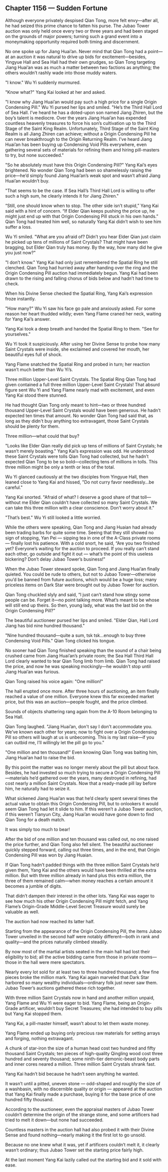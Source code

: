 ## Chapter 1156 — Sudden Fortune

Although everyone privately despised Qian Tong, more felt envy—after all, he had seized this prime chance to fatten his purse. The Jubao Tower auction was only held once every two or three years and had been staged on the grounds of major powers; turning such a grand event into a moneymaking opportunity required both timing and discernment.

No one spoke up for Jiang Huai’an. Never mind that Qian Tong had a point—at an auction it was natural to drive up bids for excitement—besides, Yingyue Hall and Sea Hall had their own grudges, so Qian Tong targeting Jiang Huai’an was as much a matter between two factions as anything; the others wouldn’t rashly wade into those muddy waters.

"I know." Wu Yi suddenly murmured.

"Know what?" Yang Kai looked at her and asked.

"I know why Jiang Huai’an would pay such a high price for a single Origin Condensing Pill." Wu Yi pursed her lips and smiled. "He’s the Third Hall Lord of Sea Hall. I’ve heard he has a doted-upon son named Jiang Zhiren, but the boy’s talent is mediocre. Over the years Jiang Huai’an has expended countless heavenly treasures to force his son’s cultivation up to the Third Stage of the Saint King Realm. Unfortunately, Third Stage of the Saint King Realm is all Jiang Zhiren can achieve; without a Origin Condensing Pill he can never breakthrough to the Origin Returning Realm. I’ve heard Jiang Huai’an has been buying up Condensing Void Pills everywhere, even gathering several sets of materials for refining them and hiring pill-masters to try, but none succeeded."

"So he absolutely must have this Origin Condensing Pill?" Yang Kai’s eyes brightened. No wonder Qian Tong had been so shamelessly raising the price—he’d simply found Jiang Huai’an’s weak spot and wasn’t afraid Jiang Huai’an wouldn’t buy.

"That seems to be the case. If Sea Hall’s Third Hall Lord is willing to offer such a high sum, he clearly intends it for Jiang Zhiren."

“Still, one should know when to stop. The other side isn’t stupid,” Yang Kai said with a hint of concern. “If Elder Qian keeps pushing the price up, he might just end up with that Origin Condensing Pill stuck in his own hands.” Qian Tong had treated him well, so naturally Yang Kai didn’t wish to see him suffer a loss.

Wu Yi smiled. "What are you afraid of? Didn’t you hear Elder Qian just claim he picked up tens of millions of Saint Crystals? That might have been bragging, but Elder Qian truly has money. By the way, how many did he give you just now?"

"I don’t know." Yang Kai had only just remembered the Spatial Ring he still clenched. Qian Tong had hurried away after handing over the ring and the Origin Condensing Pill auction had immediately begun. Yang Kai had been drawn to the rising and falling chorus of bids below and hadn’t had time to check.

When his Divine Sense checked the Spatial Ring, Yang Kai’s expression froze instantly.

"How many?" Wu Yi saw his face go pale and anxiously asked. For some reason her heart thudded wildly; even Yang Flame craned her neck, waiting for Yang Kai’s answer.

Yang Kai took a deep breath and handed the Spatial Ring to them. "See for yourselves."

Wu Yi took it suspiciously. After using her Divine Sense to probe how many Saint Crystals were inside, she exclaimed and covered her mouth, her beautiful eyes full of shock.

Yang Flame snatched the Spatial Ring and probed in turn; her reaction wasn’t much better than Wu Yi’s.

Three million Upper-Level Saint Crystals. The Spatial Ring Qian Tong had given contained a full three million Upper-Level Saint Crystals! That absurd figure sent Wu Yi and Yang Flame nearly mad with excitement, and even Yang Kai stood there stunned.

He had thought Qian Tong only meant to hint—two or three hundred thousand Upper-Level Saint Crystals would have been generous. He hadn’t expected ten times that amount. No wonder Qian Tong had said that, as long as they didn't buy anything too extravagant, those Saint Crystals should be plenty for them.

Three million—what could that buy?

"Looks like Elder Qian really did pick up tens of millions of Saint Crystals; he wasn’t merely boasting." Yang Kai’s expression was odd. He understood these Saint Crystals were tolls Qian Tong had collected, but he hadn’t expected Qian Tong to be so bold—collecting tens of millions in tolls. This three million might be only a tenth or less of the total.

Wu Yi glanced cautiously at the two disciples from Yingyue Hall, then leaned close to Yang Kai and hissed, "Do not curry favor needlessly...be careful."

Yang Kai snorted. "Afraid of what? I deserve a good share of that toll—without me Elder Qian couldn’t have collected so many Saint Crystals. We can take this three million with a clear conscience. Don’t worry about it."

"That’s best." Wu Yi still looked a little worried.

While the others were speaking, Qian Tong and Jiang Huaian had already been trading barbs for quite some time. Seeing that they still showed no sign of stopping, Yan Pei — sipping tea in one of the A-Class private rooms — finally lost his patience. With a cold snort, he said, “Are you two finished yet? Everyone’s waiting for the auction to proceed. If you really can’t stand each other, go outside and fight it out — what’s the point of this useless bickering? Don’t delay Jubao Tower’s business!”

When the Jubao Tower steward spoke, Qian Tong and Jiang Huai’an finally quieted. You could be rude to others, but not to Jubao Tower—otherwise you’d be banned from future auctions, which would be a huge loss; many priceless items on Dark Star were brought out by Jubao Tower for auction.

Qian Tong chuckled slyly and said, “I just can’t stand how stingy some people can be. Forget it—no point talking more. What’s meant to be whose will still end up theirs. So then, young lady, what was the last bid on the Origin Condensing Pill?”

The beautiful auctioneer pursed her lips and smiled. "Elder Qian, Hall Lord Jiang has bid nine hundred thousand."

"Nine hundred thousand—quite a sum, tsk tsk...enough to buy three Condensing Void Pills." Qian Tong clicked his tongue.

No sooner had Qian Tong finished speaking than the sound of a chair being crushed came from Jiang Huai’an’s private room; the Sea Hall Third Hall Lord clearly wanted to tear Qian Tong limb from limb. Qian Tong had raised the price, and now he was speaking mockingly—he wouldn’t stop until Jiang Huai’an was furious.

Qian Tong raised his voice again: "One million!"

The hall erupted once more. After three hours of auctioning, an item finally reached a value of one million. Everyone knew this far exceeded market price, but this was an auction—people fought, and the price climbed.

Sounds of objects shattering rang again from the A-10 Room belonging to Sea Hall.

Qian Tong laughed. "Jiang Huai’an, don't say I don't accommodate you. We’ve known each other for years; now to fight over a Origin Condensing Pill so others will laugh at us is unbecoming. This is my last raise—if you can outbid me, I’ll willingly let the pill go to you."

"One million and ten thousand!" Even knowing Qian Tong was baiting him, Jiang Huai’an had to raise the bid.

By this point the matter was no longer merely about the pill but about face. Besides, he had invested so much trying to secure a Origin Condensing Pill—materials he’d gathered over the years, many destroyed in refining, had cost nearly a million Saint Crystals. Now that a ready-made pill lay before him, he naturally had to seize it.

What sickened Jiang Huai’an was that he’d clearly spent several times the actual value to obtain this Origin Condensing Pill, but to onlookers it would seem Qian Tong had let it slide to him. If this weren’t a Jubao Tower auction, if this weren’t Tianyun City, Jiang Huai’an would have gone down to find Qian Tong for a death match.

It was simply too much to bear!

After the bid of one million and ten thousand was called out, no one raised the price further, and Qian Tong also fell silent. The beautiful auctioneer quickly stepped forward, calling out three times, and in the end, that Origin Condensing Pill was won by Jiang Huaian.

If Qian Tong hadn’t padded things with the three million Saint Crystals he’d given them, Yang Kai and the others would have been thrilled at the extra million. But with three million already in hand plus this extra million, the three of them remained calm—when money reaches a certain amount it becomes a jumble of digits.

That didn’t dampen their interest in the other lots. Yang Kai was eager to see how much his other Origin Condensing Pill might fetch, and Yang Flame’s Origin-Grade Middle-Level Secret Treasure would surely be valuable as well.

The auction had now reached its latter half.

Starting from the appearance of the Origin Condensing Pill, the items Jubao Tower unveiled in the second half were notably different—both in rank and quality—and the prices naturally climbed steadily.

By now most of the martial artists seated in the main hall had lost their eligibility to bid; all the active bidding came from those in private rooms—those in the hall were mere spectators.

Nearly every lot sold for at least two to three hundred thousand; a few fine pieces broke the million mark. Yang Kai again marveled that Dark Star harbored so many wealthy individuals—ordinary folk just never saw them. Jubao Tower’s auctions gathered these rich together.

With three million Saint Crystals now in hand and another million unpaid, Yang Flame and Wu Yi were eager to bid. Yang Flame, being an Origin-Grade artificer, wouldn’t buy Secret Treasures; she had intended to buy pills but Yang Kai stopped them.

Yang Kai, a pill-master himself, wasn’t about to let them waste money.

Yang Flame ended up buying only precious raw materials for setting arrays and forging, nothing extravagant.

A chunk of star-iron the size of a human head cost two hundred and fifty thousand Saint Crystals; ten pieces of high-quality Qingling wood cost three hundred and seventy thousand; some ninth-tier demonic-beast body parts and inner cores neared a million. Three million Saint Crystals shrank fast.

Yang Kai hadn’t bid because he hadn’t seen anything he wanted.

It wasn’t until a pitted, uneven stone — odd-shaped and roughly the size of a washbasin, with no discernible quality or origin — appeared at the auction that Yang Kai finally made a purchase, buying it for the base price of one hundred fifty thousand.

According to the auctioneer, even the appraisal masters of Jubao Tower couldn’t determine the origin of the strange stone, and some artificers had tried to melt it down—but none had succeeded.

Countless masters in the auction hall had also probed it with their Divine Sense and found nothing—nearly making it the first lot to go unsold.

Because no one knew what it was, yet if artificers couldn’t melt it, it clearly wasn’t ordinary; thus Jubao Tower set the starting price fairly high.

At the last moment Yang Kai lazily called out the starting bid and it sold with ease.